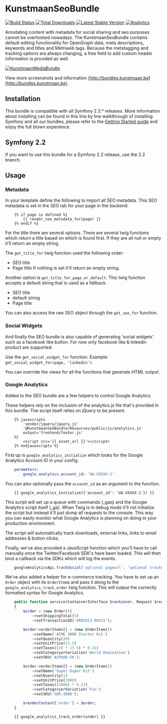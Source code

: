 # KunstmaanSeoBundle 


[![Build Status](https://travis-ci.org/Kunstmaan/KunstmaanSeoBundle.png?branch=master)](http://travis-ci.org/Kunstmaan/KunstmaanSeoBundle)
[![Total Downloads](https://poser.pugx.org/kunstmaan/seo-bundle/downloads.png)](https://packagist.org/packages/kunstmaan/seo-bundle)
[![Latest Stable Version](https://poser.pugx.org/kunstmaan/seo-bundle/v/stable.png)](https://packagist.org/packages/kunstmaan/seo-bundle)
[![Analytics](https://ga-beacon.appspot.com/UA-3160735-7/Kunstmaan/KunstmaanSeoBundle)](https://github.com/igrigorik/ga-beacon)

Annotating content with metadata for social sharing and seo purposes cannot be overlooked nowadays. The KunstmaanSeoBundle contains default editing functionality for OpenGraph data, meta descriptions, keywords and titles and Metriweb tags. Because the metatagging and tracking options are always changing, a free field to add custom header information is provided as well.

[![KunstmaanMediaBundle](http://bundles.kunstmaan.be/bundles/kunstmaankunstmaanbundles/img/features/meta.png)](http://bundles.kunstmaan.be)

View more screenshots and information [http://bundles.kunstmaan.be](http://bundles.kunstmaan.be).

## Installation

This bundle is compatible with all Symfony 2.3.* releases. More information about installing can be found in this line by line walkthrough of installing Symfony and all our bundles, please refer to the [Getting Started guide](http://bundles.kunstmaan.be/getting-started) and enjoy the full blown experience.

## Symfony 2.2

If you want to use this bundle for a Symfony 2.2 release, use the 2.2 branch.

## Usage

### Metadata

In your template define the following to import all SEO metadata.
This SEO metadata is set in the SEO tab for your page in the backend.

```TWIG
    {% if page is defined %}
        {{ render_seo_metadata_for(page) }}
    {% endif %}
```

For the title there are several options.
There are several twig functions which return a title based on which is found first.
If they are all null or empty it'll return an empty string.

The ```get_title_for``` twig function used the following order:
* SEO title
* Page title
If nothing is set it'll return an empty string.

Another option is ```get_title_for_page_or_default```. This twig function accepts a default string that is used as a fallback.
* SEO title
* default string
* Page title

You can also access the raw SEO object through the ```get_seo_for``` function.

### Social Widgets

And finally the SEO bundle is also capable of generating 'social widgets' such as a facebook like button.
For now only facebook like & linkedin product are supported.

Use the ```get_social_widget_for``` function. Example: ```get_social_widget_for(page, 'linkedin')```.

You can override the views for all the functions that generate HTML output.


### Google Analytics

Added to the SEO bundle are a few helpers to control Google Analytics.

These helpers rely on the inclusion of the analytics.js file that's provided in this bundle.
The script itself relies on jQuery to be present.

```TWIG
    {% javascripts
        'vendor/jquery/jquery.js'
        '@KunstmaanSeoBundle/Resources/public/js/analytics.js'
        output='frontend/footer.js'
    %}
        <script src='{{ asset_url }}'></script>
    {% endjavascripts %}
```

First up is ```google_analytics_initialize``` which looks for the Google Analytics Account ID in your config.

```YAML
    parameters:
        google.analytics.account_id: 'UA-XXXXX-1'
```

You can also optionally pass the ```account_id``` as an argument to the function.
```TWIG
    {{ google_analytics_initialize({'account_id': 'UA-XXXXX-1'}) }}
```

This script will set up a queue with commands (_gaq) and the Google Analytics script itself (_ga).
When Twig is in debug mode it'll not initialize the script but instead it'll just dump all requests to the console.
This way you can easily monitor what Google Analytics is planning on doing in your production environment.

The script will automatically track downloads, external links, links to email addresses & button clicks.

Finally, we've also provided a JavaScript function
which you'll have to call manually once the Twitter/Facebook SDK's have been loaded.
This will then bind a callback via the SDKs which will log the events.

```JavaScript
    googleAnalyticsApi.trackSocial('optional pageurl', 'optional trackername')
```


We've also added a helper for e-commerce tracking. You have to set up an ```Order``` object with its ```OrderItem```s
and pass it along to the ```google_analytics_track_order``` twig function. This will output the correctly formatted syntax for Google Analytics.

```PHP
    public function service(ContainerInterface $container, Request $request, RenderContext $renderContext)
    {
        $order = (new Order())
            ->setShippingTotal(5)
            ->setTransactionID('ORD2013-00231');

        $order->orderItems[] = (new OrderItem())
            ->setName('ACME 3000 Starter Kit')
            ->setQuantity(20)
            ->setUnitPrice(13.5)
            ->setTaxes((20 * 13.5) * 0.21)
            ->setCategoryorVariation('World Domination')
            ->setSKU('ACM300-SK');

        $order->orderItems[] = (new OrderItem())
            ->setName('Super Duper Kit')
            ->setQuantity(1)
            ->setUnitPrice(3000)
            ->setTaxes((3000) * 0.21)
            ->setCategoryorVariation('Fun')
            ->setSKU('SDK-3000');

        $renderContext['order'] = $order;
    }
```

```TWIG
    {{ google_analytics_track_order(order) }}
```
